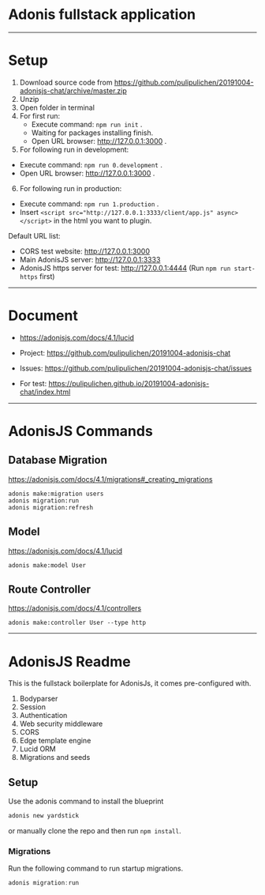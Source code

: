 
# Adonis fullstack application

----

# Setup

1. Download source code from https://github.com/pulipulichen/20191004-adonisjs-chat/archive/master.zip
2. Unzip
3. Open folder in terminal
4. For first run:
	* Execute command: `npm run init` . 
	* Waiting for packages installing finish.
	* Open URL browser: http://127.0.0.1:3000 .
5. For following run in development:
  * Execute command: `npm run 0.development` .
  * Open URL browser: http://127.0.0.1:3000 .
6. For following run in production: 
  * Execute command: `npm run 1.production` .
  * Insert `<script src="http://127.0.0.1:3333/client/app.js" async></script>` in the html you want to plugin.

Default URL list:

- CORS test website: http://127.0.0.1:3000
- Main AdonisJS server: http://127.0.0.1:3333
- AdonisJS https server for test: http://127.0.0.1:4444 (Run `npm run start-https` first)

----

# Document

- https://adonisjs.com/docs/4.1/lucid
- Project: https://github.com/pulipulichen/20191004-adonisjs-chat
- Issues: https://github.com/pulipulichen/20191004-adonisjs-chat/issues

- For test: https://pulipulichen.github.io/20191004-adonisjs-chat/index.html


----

# AdonisJS Commands

## Database Migration

https://adonisjs.com/docs/4.1/migrations#_creating_migrations

````
adonis make:migration users
adonis migration:run
adonis migration:refresh
````

## Model

https://adonisjs.com/docs/4.1/lucid

````
adonis make:model User
````

## Route Controller

https://adonisjs.com/docs/4.1/controllers

````
adonis make:controller User --type http
````

----

# AdonisJS Readme

This is the fullstack boilerplate for AdonisJs, it comes pre-configured with.

1. Bodyparser
2. Session
3. Authentication
4. Web security middleware
5. CORS
6. Edge template engine
7. Lucid ORM
8. Migrations and seeds

## Setup

Use the adonis command to install the blueprint

```bash
adonis new yardstick
```

or manually clone the repo and then run `npm install`.


### Migrations

Run the following command to run startup migrations.

```js
adonis migration:run
```
